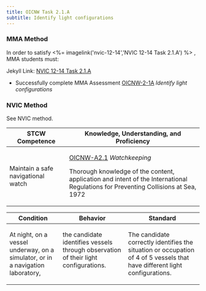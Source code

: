 ```yaml
---
title: OICNW Task 2.1.A 
subtitle: Identify light configurations
---
```



### MMA Method

In order to satisfy <%= imagelink('nvic-12-14','NVIC 12-14  Task  2.1.A') %> , MMA students must:

Jekyll Link: [NVIC 12-14  Task  2.1.A](/stcw23/assets/images/nvic-12-14.pdf)

* Successfully complete MMA Assessment  [OICNW-2-1A](OICNW-2-1A) *Identify light configurations*


### NVIC Method

<a onclick="togglevisibility('nvic_methods')" >See NVIC method.</a>

<div id='nvic_methods' class='hide'>

<table>
<thead>
<tr>
<th class='forty'> STCW Competence </th>
<th class='sixty'> Knowledge, Understanding, and Proficiency </th>
</tr>
</thead>




<tbody>
<tr><td markdown='1'>

Maintain a safe navigational watch

</td><td markdown='1'>

[OICNW-A2.1](../../tables/21.html#OICNW-A2.1) *Watchkeeping*

Thorough knowledge of the content, application and intent of the International Regulations for Preventing Collisions at Sea, 1972

</td></tr>


</tbody>
</table>


<table>
<thead>
<tr><th class='twenty'>  Condition </th><th class='twenty'> Behavior </th><th  class='sixty'>Standard </th></tr>
</thead>
<tbody >



<tr><td markdown='1'>

At night, on a vessel underway, on a simulator, or in a navigation laboratory,

</td><td markdown='1'>

the candidate identifies vessels through observation of their light configurations.

<br>

<div class="tooltip">
<span class="tooltiptext">
</span>
</div>


</td><td markdown='1'>

The candidate correctly identifies the situation or occupation of 4 of 5 vessels that have different light configurations.

</td></tr>
</tbody>
</table>
</div>
